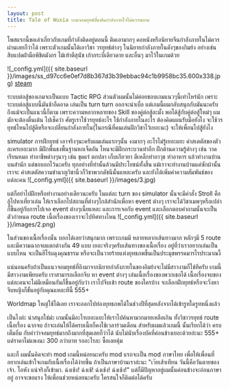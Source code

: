 ```yaml
---
layout: post
title: Tale of Wuxia เกมจอมยุทธ์ที่แฟนกำลังภายใจไม่ควรพลาด
---
```


โพสแรกนี้ขอเล่าเกี่ยวกับเกมที่กำลังติดอยู่ตอนนี้ ติดเอามากๆ คอหนังหรือนิยายจีนกำลังภายในไม่ควรผ่านเลยก็ว่าได้ เพราะตัวเกมนั้นได้เอาวิชา วรยุทธ์ต่างๆ ในนิยายกำลังภายในดังๆของกิมย้ง อย่างเช่น สิบแปดฝ่ามือพิชิตมังกร ไม้เท้าตีสุนัข เก้ากระบี่เดียวดาย และอื่นๆ มาไว้ในเกมด้วย 

![_config.yml]({{ site.baseurl }}/images/ss_d97cc6e0ef7d8b367d3b39ebbac94c1b9958bc35.600x338.jpg)
[steam](http://store.steampowered.com/app/377530/?l=thai)

ระบบต่อสู้ของเกมจะเป็นแบบ Tactic RPG ส่วนตัวผมนั้นไม่ค่อยชอบเกมแนวๆนี้เท่าไหร่นัก เพราะระบบต่อสู้แบบนี้มันช้าอืดอาด เล่นเป็น turn turn ออกจะน่าเบื่อ แต่เกมนี้ผมกลับสนุกกับมันนะครับ ถึงแม้จะเป็นแนวนี้ก็ตาม  เพราะความหลากหลายของ Skill ของคู่ต่อสู้ละมั้ง
พอได้สู้กับคู่ต่อสู้ใหม่ๆ ผมมักจะต้องตื่นเต้น ไปเช็คว่า ศัตรูเราใช้วรยุทธ์อะไร ใช้กำลังภายในอะไร ต้องคิดแผนรับมือยังไง จะใช้วรยุทธ์ไหนไปสู้ดีหรือจะเปลี่ยนกำลังภายใน(ในกรณีที่คนเล่นฝึกวิชาไว้เยอะนะ) จะให้เพื่อนไปสู้ยังไง

simulator การฝึกยุทธ์ เอาจริงๆนะครับผมเล่นแรกๆนั้น งงมากๆ อะไรไม่รู้เยอะแยะ ค่าสเตตัสของตัวละครเยอะมาก มีฝึกพื้นธงพื้นฐานหกเจ็ดอัน ไหนจะมีฝึกกระบวนท่าอีก ฝึกด้านความรู้ต่างๆ เช่น วาด เรียนหมอ ทำอาชีพต่างๆนาๆ เช่น ขุดแร่ ตกปลา เก็บเกียวยา ตีเหล็กทำอาวุธ ทำอาหาร แล้วทำงานบ้านบนสำนัก แต่ขอบอกไว้นะครับ ทุกอย่างที่ทำนั้นล้วนมีประโยชน์ทั้งสิ้น 
แม้เราจะทำงานบ้านแค่ซักผ้านั้น เราจะ ค่าสเตตัสความชำนาญวิชานิ้วก็วิชาพวกดัชนีนั้นแหละครับ และยังได้เพิ่มค่าความสัมพันธ์ของแต่ละคน 
![_config.yml]({{ site.baseurl }}/images/3.jpg)

แต่ก็อย่าไปฝึกหรือทำงานอย่างเดียวนะครับ ในแต่ละ turn ของ simulator นั้นจะมีคำสั่ง Stroll คืออู้ไปหาเที่ยวเล่น ให้เราเลือกไปสถานที่ต่างๆใกล้สำนักเพื่อหา event ต่างๆ เราจะได้วิชาเมพๆหรือเปล่าก็ขึ้นอยู่กับการไปเจอ event ต่างๆเนี้ยแหละ
และการเจอกับ event และเลือกตอบคำถามนั้นจะเป็นตัวกำหนด route เนื้อเรื่องของเราจะไปทิศทางไหน
![_config.yml]({{ site.baseurl }}/images/2.png)

ในส่วนของเนื้อเรื่องนั้น บอกได้เลยว่าสนุกมาก เพราะเกมมี หลายหลากเส้นทางมาก หลักๆมี 5 route และมีความฉากจบแตกต่างกัน 49 แบบ เยอะจริงๆครับเส้นทางของเนื้อเรื่อง อยู่ที่ว่าเราอยากเล่นเป็นแบบไหน จะเป็นฮีโร่ผดุงคุณธรรม หรือจะเป็นวายร้ายแห่งยุทธภพขึ้นเป็นประมุขพรรคมารไรประมาณงี้ 

แน่นอนครับถ้าเป็นแนวจอมยุทธ์ที่อิงมาจากนิยายกำลังภายในของอิมย้งจะไม่มีสาวงามก็ใช่ทีครับ เกมนี้มีสาวงามเพียบครับ เราสามารถเลือกจีบ หา event ต่างๆ เล่นเนื้อเรื่องของพวกเธอได้ เนื้อเรื่องจบของแต่ละคนจะไม่มีเหมือนกันก็ขึ้นอยู่กับว่า เราไปจีบเข้า route ของใครบ้าง จะเลือกฝึกยุทธ์หรือจะวิ่งหาจีบหญิงก็ขั้นอยู่กับคุณแหละทีนี้ 555+

Worldmap ใหญ่ใช้ได้เลย เราจะออกไปท่องยุทธภพได้ในช่วงปีที่สุดหลังจากได้เข้ารูทใดรูทหนึ่งแล้ว 

เป็นไงล่ะ น่าสนุกใช่ม่ะ เกมนั้นมีอะไรเยอะแยะให้เราไปค้นหามากมายเหลือเกิน ทั้งวิชาวรยุทธ์ route เนื้อเรื่อง ฉากจบ ถ้าจะเล่นให้ได้ครบเนี้ยก็คงใช้เวลาร่วมเดือน สำหรับผมแล้วเกมนี้ นั้นเรียกได้ว่า ครบ เต็มอิ่ม กับคำว่าจอมยุทธ์มากถึงมากที่สุดเลยก็ว่าได้ นับไม่นับเรื่องบัคที่ค่อนข้างเยอะด้วยอ่ะนะ 555+ แต่ราคาไม่แพงนะ 300 กว่าบาท รออะไรละ ซื้อเลยคุ้ม

และก็ ผมนั้นคิดจะทำ mod เกมนี้หน่อยนะครับ mod แรกจะเป็น mod ภาษาไทย เพื่อให้เพื่อนที่อยากเล่นเข้าใจเกมกับเนื้อเรื่องได้ง่ายขึ้น ถ้าเป็นภาษาบ้านเราล่ะนะ "เว๊ยเส้าเทียน วันนี้คือวันตายของเจ้า. โอหัง แน่จริงก็เข้ามา. ฉ่งเช้ง! ฉ่งเช้! ฉ่งเช้ง! ฉ่งเช้ง!" แต่ก็มีปัญหาอยู่ผมนั้นค่อนข้างจะอ่อนภาษาอยู่ อาจจะขอแรง ให้เพื่อนช่วยหน่อยนะครับ ใครสนใจก็ติดต่อได้ครับ
